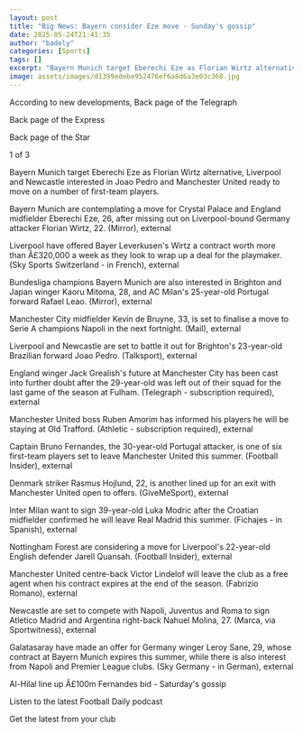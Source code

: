 ```yaml
---
layout: post
title: "Big News: Bayern consider Eze move - Sunday's gossip"
date: 2025-05-24T21:41:35
author: "badely"
categories: [Sports]
tags: []
excerpt: "Bayern Munich target Eberechi Eze as Florian Wirtz alternative, Liverpool and Newcastle interested in Joao Pedro and Kevin de Bruyne ready to finalise"
image: assets/images/d1399edebe952476ef6a8d6a3e03c368.jpg
---
```


According to new developments, Back page of the Telegraph

Back page of the Express

Back page of the Star

1 of 3

Bayern Munich target Eberechi Eze as Florian Wirtz alternative, Liverpool and Newcastle interested in Joao Pedro and Manchester United ready to move on a number of first-team players.

Bayern Munich are contemplating a move for Crystal Palace and England midfielder Eberechi Eze, 26, after missing out on Liverpool-bound Germany attacker Florian Wirtz, 22. (Mirror), external

Liverpool have offered Bayer Leverkusen's Wirtz a contract worth more than Â£320,000 a week as they look to wrap up a deal for the playmaker. (Sky Sports Switzerland - in French), external

Bundesliga champions Bayern Munich are also interested in Brighton and Japan winger Kaoru Mitoma, 28, and AC Milan's 25-year-old Portugal forward Rafael Leao. (Mirror), external

Manchester City midfielder Kevin de Bruyne, 33, is set to finalise a move to Serie A champions Napoli in the next fortnight. (Mail), external

Liverpool and Newcastle are set to battle it out for Brighton's 23-year-old Brazilian forward Joao Pedro. (Talksport), external

England winger Jack Grealish's future at Manchester City has been cast into further doubt after the 29-year-old was left out of their squad for the last game of the season at Fulham. (Telegraph - subscription required), external

Manchester United boss Ruben Amorim has informed his players he will be staying at Old Trafford. (Athletic - subscription required), external

Captain Bruno Fernandes, the 30-year-old Portugal attacker, is one of six first-team players set to leave Manchester United this summer. (Football Insider), external

Denmark striker Rasmus Hojlund, 22, is another lined up for an exit with Manchester United open to offers. (GiveMeSport), external

Inter Milan want to sign 39-year-old Luka Modric after the Croatian midfielder confirmed he will leave Real Madrid this summer. (Fichajes - in Spanish), external

Nottingham Forest are considering a move for Liverpool's 22-year-old English defender Jarell Quansah. (Football Insider), external

Manchester United centre-back Victor Lindelof will leave the club as a free agent when his contract expires at the end of the season. (Fabrizio Romano), external

Newcastle are set to compete with Napoli, Juventus and Roma to sign Atletico Madrid and Argentina right-back Nahuel Molina, 27. (Marca, via Sportwitness), external

Galatasaray have made an offer for Germany winger Leroy Sane, 29, whose contract at Bayern Munich expires this summer, while there is also interest from Napoli and Premier League clubs. (Sky Germany - in German), external

Al-Hilal line up Â£100m Fernandes bid - Saturday's gossip

Listen to the latest Football Daily podcast

Get the latest from your club

